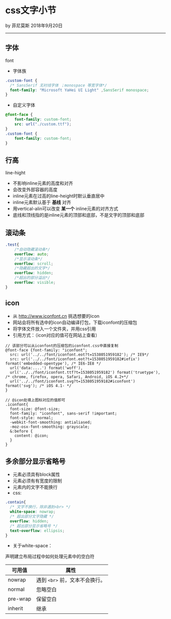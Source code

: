 

# css文字小节

by 菲尼莫斯  2018年9月20日

---

## 字体
font

 * 字体族
```css
.custom-font {
  /* SansSerif 无衬线字体 ；monospace 等宽字体*/
  font-family: "Microsoft YaHei UI Light" ,SansSerif monospace;
}
```

 * 自定义字体
```css
@font-face {
    font-family: custom-font;
    src: url("./custom.ttf");
}
.custom-font {
    font-family: custom-font;
}
```

## 行高
line-hight

* 不影响inline元素的高度和对齐
* 会改变外部容器的高度
* inline元素在过高的line-height时默认垂直居中
* inline元素默认基于 **基线** 对齐
* 用vertical-alin可以改变 **某一个** inline元素的对齐方式
* 底线和顶线指的是inline元素的顶部和底部，不是文字的顶部和底部

## 滚动条

```css
.test{
    /*自动隐藏滚动条*/
    overflow: auto;
    /*显示滚动条*/
    overflow: scroll;
    /*隐藏超出的文字*/
    overflow: hidden;
    /*超出的部分溢出*/
    overflow: visible;
}
```

## icon

* 从 http://www.iconfont.cn 挑选想要的icon
* 网站会将所有选中的icon自动编译打包，下载iconfont的压缩包
* 将字体文件放入一个文件夹，并用css引用
* 引用方式：（icon对应的值可在网站上查看）
```less
// 该部分可以从iconfont的压缩包的iconfont.css中直接复制
@font-face {font-family: "iconfont";
  src: url('../../font/iconfont.eot?t=1538051959182'); /* IE9*/
  src: url('../../font/iconfont.eot?t=1538051959182#iefix') format('embedded-opentype'), /* IE6-IE8 */
  url('data:....') format('woff'),
  url('../../font/iconfont.ttf?t=1538051959182') format('truetype'), /* chrome, firefox, opera, Safari, Android, iOS 4.2+*/
  url('../../font/iconfont.svg?t=1538051959182#iconfont') format('svg'); /* iOS 4.1- */
}

// @icon处填上图标对应的值即可
.iconfont{
  font-size: @font-size;
  font-family: "iconfont", sans-serif !important;
  font-style: normal;
  -webkit-font-smoothing: antialiased;
  -moz-osx-font-smoothing: grayscale;
  &:before {
    content: @icon;
  }
}
```

## 多余部分显示省略号

* 元素必须具有block属性
* 元素必须有有宽度的限制
* 元素内的文字不能换行
* css:

```css
.contain{
  /* 文字不换行，除非遇到<br> */
  white-space: nowrap;
  /* 超出部分文字隐藏 */
  overflow: hidden;
  /* 超出部分显示省略号 */
  text-overflow: ellipsis;
}
```

* 关于white-space：

声明建立布局过程中如何处理元素中的空白符

| 可用值 |属性|
| ----- | ----- |
| nowrap | 遇到 `<br>` 前，文本不会换行。|
|normal|忽略空白|
|pre-wrap|保留空白|
|inherit|继承|


